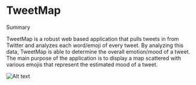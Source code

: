 # TweetMap
Summary
 
TweetMap is a robust web based application that pulls tweets in from Twitter and analyzes each word/emoji of every tweet. By analyzing this data, TweetMap is able to determine the overall emotion/mood of a tweet. The main purpose of the application is to display a map scattered with various emojis that represent the estimated mood of a tweet.

![Alt text](TweetMap/TweetMap.PNG?raw=true "Optional Title") 
